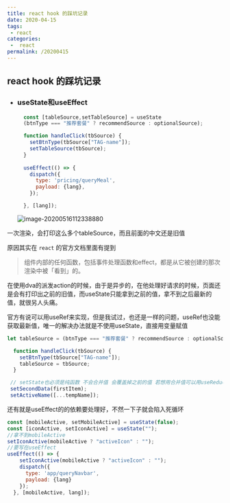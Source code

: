 ```yaml
---
title: react hook 的踩坑记录
date: 2020-04-15
tags:
 - react
categories:
 -  react
permalink: /20200415
---
```


## react hook 的踩坑记录

- ### useState和useEffect

  ```js
    const [tableSource,setTableSource] = useState
    (btnType === "推荐套餐" ? recommendSource : optionalSource);
  
    function handleClick(tbSource) {
      setBtnType(tbSource["TAG-name"]);
      setTableSource(tbSource);
    }
    
    useEffect(() => {
      dispatch({
        type: 'pricing/queryMeal',
        payload: {lang},
      });
  
    }, [lang]);
  
  ```


  ![image-20200516112338880](/blog/assets/121501/1.png)


一次渲染，会打印这么多个tableSource，而且前面的中文还是旧值

原因其实在 `react` 的官方文档里面有提到

> 组件内部的任何函数，包括事件处理函数和effect，都是从它被创建的那次渲染中被「看到」的。

在使用dva的派发action的时候，由于是异步的，在他处理好请求的时候，页面还是会有打印出之前的旧值，而useState只能拿到之前的值，拿不到之后最新的值，就很另人头痛。

官方有说可以用useRef来实现，但是我试过，也还是一样的问题，useRef也没能获取最新值，唯一的解决办法就是不使用useState，直接用变量赋值

```js
let tableSource = (btnType === "推荐套餐" ? recommendSource : optionalSource);

  function handleClick(tbSource) {
    setBtnType(tbSource["TAG-name"]);
    tableSource = tbSource;
  }
```

```js
 // setState也必须是纯函数 不会合并值 会覆盖掉之前的值 若想用合并值可以用useReducer
 setSecondData(firstItem);
 setActiveName([...tempName]);
```

还有就是useEffect的的依赖要处理好，不然一下子就会陷入死循环
```js
const [mobileActive, setMobileActive] = useState(false);
const [iconActive, setIconActive] = useState("");
//拿不到mobileActive
setIconActive(mobileActive ? "activeIcon" : "");
//要写在useEffect
useEffect(() => {
    setIconActive(mobileActive ? "activeIcon" : "");
    dispatch({
      type: 'app/queryNavbar',
      payload: {lang}
    });
  }, [mobileActive, lang]);
```
